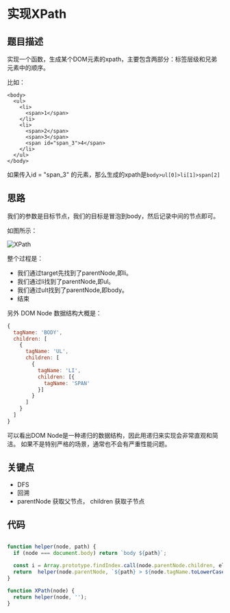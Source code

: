 # 实现XPath

## 题目描述

实现一个函数，生成某个DOM元素的xpath，主要包含两部分：标签层级和兄弟元素中的顺序。

比如：

```
<body>
  <ul>
    <li>
      <span>1</span>
    </li>
    <li>
      <span>2</span>
      <span>3</span>
      <span id="span_3">4</span>
    </li>
  </ul>
</body>

```

如果传入id = "span_3" 的元素，那么生成的xpath是`body>ul[0]>li[1]>span[2]`

## 思路

我们的参数是目标节点，我们的目标是冒泡到body，然后记录中间的节点即可。

如图所示：

![XPath](https://p.ipic.vip/zkqw0h.jpg)

整个过程是：

- 我们通过target先找到了parentNode,即li。
- 我们通过li找到了parentNode,即ul。
- 我们通过ult找到了parentNode,即body。
- 结束


另外 DOM Node 数据结构大概是：

```js
{
  tagName: 'BODY',
  children: [
    {
      tagName: 'UL',
      children: [
        {
          tagName: 'LI',
          children: [{
            tagName: 'SPAN'
          }]
        }
      ]
    }
  ]
}

```

可以看出DOM Node是一种递归的数据结构，因此用递归来实现会非常直观和简洁。
如果不是特别严格的场景，通常也不会有严重性能问题。

## 关键点

- DFS
- 回溯
- parentNode 获取父节点， children 获取子节点

## 代码


```js

function helper(node, path) {
  if (node === document.body) return `body ${path}`;

  const i = Array.prototype.findIndex.call(node.parentNode.children, el => el === node)
  return  helper(node.parentNode, `${path} > ${node.tagName.toLowerCase()}[${i}]`);
}

function XPath(node) {
  return helper(node, '');
}


```